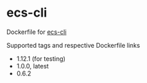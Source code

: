 # ecs-cli

Dockerfile for [ecs-cli](https://github.com/aws/amazon-ecs-cli)

Supported tags and respective Dockerfile links

- 1.12.1 (for testing) 
- 1.0.0, latest
- 0.6.2
